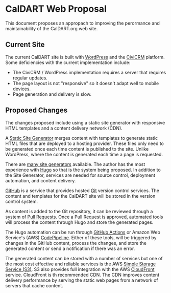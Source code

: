 # CalDART Web Proposal

This document proposes an appropach to improving the perormance and maintainability of the CalDART.org web site.


## Current Site

The current CalDART site is built with [WordPress](https://wordpress.org/) and the [CiviCRM](https://civicrm.org/home) platform. Some deficiencies with the current implementation include:
 * The CiviCRM / WordPress implementation requires a server that requires regular updates.
 * The page layout is not "responsive" so it doesn't adapt well to mobile devices.
 * Page generation and delivery is slow. 

## Proposed Changes

The changes proposed include using a static site generator with responsive HTML templates and a content delivery network \(CDN\).

A [Static Site Generator](https://gohugo.io/about/benefits/) merges content with templates to generate static HTML files that are deployed to a hosting provider. These files only need to be generated once each time content is published to the site. Unlike WordPress, where the content is generated each time a page is requested.

There are [many site generators](https://jamstack.org/generators/) available. The author has the most experience with [Hugo](https://gohugo.io) so that is the system being proposed. In addition to the Site Generator, services are needed for source control, deployment automation, and content delivery.

[GitHub](https://github.com/) is a service that provides hosted [Git](https://git-scm.com/) version control services. The content and templates for the CalDART site will be stored in the version control system.

As content is added to the Git repository, it can be reviewed through a system of [Pull Requests](https://docs.github.com/en/free-pro-team@latest/github/collaborating-with-issues-and-pull-requests/about-pull-requests).  Once a Pull Request is approved, automated tools will process the content through Hugo and store the generated pages.  

The Hugo automation can be run through [GitHub Actions](https://github.com/features/actions) or Amazon Web Service's (AWS) [CodePipeline](https://aws.amazon.com/codepipeline/).  Either of these tools, will be triggered by changes in the GitHub content, process the changes, and store the generated content or send a notification if there was an error.

The generated content can be stored with a number of services but one of the most cost effective and reliable services is the AWS [Simple Storage Service \(S3\)](https://aws.amazon.com/s3/).  S3 also provides full integration with the AWS [CloudFront](https://aws.amazon.com/cloudfront/) service.  CloudFront is th recommended CDN.  The CDN improves content delivery performance by serving the static web pages from a network of servers that cache content.

